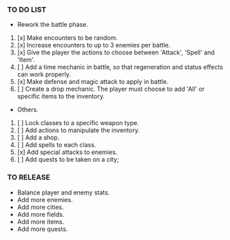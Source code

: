 ### TO DO LIST

-   Rework the battle phase.

1.  [x] Make encounters to be random.
2.  [x] Increase encounters to up to 3 enemies per battle.
3.  [x] Give the player the actions to choose between 'Attack', 'Spell' and 'Item'.
4.  [ ] Add a time mechanic in battle, so that regeneration and status effects can work properly.
5.  [x] Make defense and magic attack to apply in battle.
6.  [ ] Create a drop mechanic. The player must choose to add 'All' or specific items to the inventory.

-   Others.

1.  [ ] Lock classes to a specific weapon type.
2.  [ ] Add actions to manipulate the inventory.
3.  [ ] Add a shop.
4.  [ ] Add spells to each class.
5.  [x] Add special attacks to enemies.
6.  [ ] Add quests to be taken on a city;

### TO RELEASE

-   Balance player and enemy stats.
-   Add more enemies.
-   Add more cities.
-   Add more fields.
-   Add more items.
-   Add more quests.
